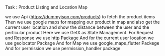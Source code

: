 Task : Product Listing and Location Map

we use Api (https://dummyjson.com/products) to fetch the product items
Then we use google maps for mapping our product in map and also get the current user location and show the distance between the user and the perticular product
Here we use GetX as State Management.
For Request and Response we use http Package
And for the current user location we use geolocator Package
And for Map we use google_maps_flutter Packege
And for permission we use permission_handler package
